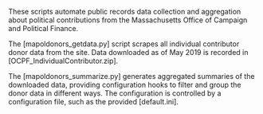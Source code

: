 These scripts automate public records data collection and aggregation about political contributions from the Massachusetts Office of Campaign and Political Finance.

The [mapoldonors_getdata.py] script scrapes all individual contributor donor data from the site.  Data downloaded as of May 2019 is recorded in [OCPF_IndividualContributor.zip].

The [mapoldonors_summarize.py] generates aggregated summaries of the downloaded data, providing configuration hooks to filter and group the donor data in different ways.  The configuration is controlled by a configuration file, such as the provided [default.ini].
